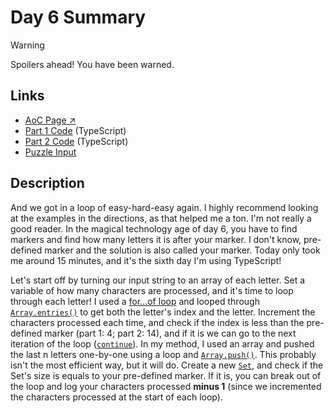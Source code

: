 # Day 6 Summary

> [!WARNING]  
> Spoilers ahead! You have been warned.

## Links

- [AoC Page ↗︎](https://adventofcode.com/2022/day/6)
- [Part 1 Code](https://github.com/GodderE2D/advent-of-code/blob/main/results/2022/day-6/part-1.ts) (TypeScript)
- [Part 2 Code](https://github.com/GodderE2D/advent-of-code/blob/main/results/2022/day-6/part-2.ts) (TypeScript)
- [Puzzle Input](https://github.com/GodderE2D/advent-of-code/blob/main/results/2022/day-6/input.txt)

## Description

And we got in a loop of easy-hard-easy again. I highly recommend looking at the examples in the directions, as that
helped me a ton. I'm not really a good reader. In the magical technology age of day 6, you have to find markers and find
how many letters it is after your marker. I don't know, pre-defined marker and the solution is also called your marker.
Today only took me around 15 minutes, and it's the sixth day I'm using TypeScript!

Let's start off by turning our input string to an array of each letter. Set a variable of how many characters are
processed, and it's time to loop through each letter! I used a
[for...of loop](https://developer.mozilla.org/en-US/docs/Web/JavaScript/Reference/Statements/for...of) and looped
through
[`Array.entries()`](https://developer.mozilla.org/en-US/docs/Web/JavaScript/Reference/Global_Objects/Array/entries) to
get both the letter's index and the letter. Increment the characters processed each time, and check if the index is less
than the pre-defined marker (part 1: 4; part 2: 14), and if it is we can go to the next iteration of the loop
([`continue`](https://developer.mozilla.org/en-US/docs/Web/JavaScript/Reference/Statements/continue)). In my method, I
used an array and pushed the last n letters one-by-one using a loop and
[`Array.push()`](https://developer.mozilla.org/en-US/docs/Web/JavaScript/Reference/Global_Objects/Array/push). This
probably isn't the most efficient way, but it will do. Create a new
[`Set`](https://developer.mozilla.org/en-US/docs/Web/JavaScript/Reference/Global_Objects/Set), and check if the Set's
size is equals to your pre-defined marker. If it is, you can break out of the loop and log your characters processed
**minus 1** (since we incremented the characters processed at the start of each loop).
